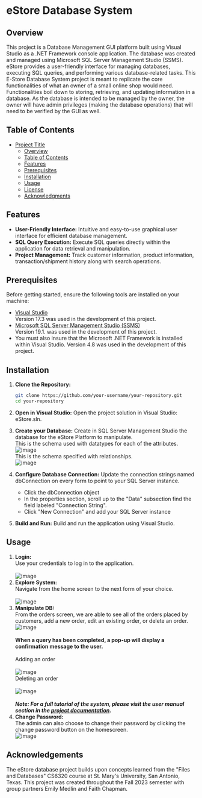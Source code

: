# eStore Database System

## Overview
This project is a Database Management GUI platform built using Visual Studio as a .NET Framework console application. 
The database was created and managed using Microsoft SQL Server Management Studio (SSMS). 
eStore provides a user-friendly interface for managing databases, executing SQL queries, and performing various database-related tasks.
This E-Store Database System project is meant to replicate the core functionalities of what an owner of a small online shop would need. 
Functionalities boil down to storing, retrieving, and updating information in a database. 
As the database is intended to be managed by the owner, the owner will have admin privileges (making the database operations) that will need to be verified by the GUI as well.

 ## Table of Contents

- [Project Title](#eStore-Database-System)
  - [Overview](#overview)
  - [Table of Contents](#table-of-contents)
  - [Features](#features)
  - [Prerequisites](#prerequisites)
  - [Installation](#installation)
  - [Usage](#usage)
  - [License](#license)
  - [Acknowledgments](#acknowledgments)

## Features

- **User-Friendly Interface:** Intuitive and easy-to-use graphical user interface for efficient database management.
- **SQL Query Execution:** Execute SQL queries directly within the application for data retrieval and manipulation.
- **Project Management:** Track customer information, product information, transaction/shipment history along with search operations.

## Prerequisites

Before getting started, ensure the following tools are installed on your machine:

- [Visual Studio](https://visualstudio.microsoft.com/downloads/) <br> Version 17.3 was used in the development of this project.
- [Microsoft SQL Server Management Studio (SSMS)](https://docs.microsoft.com/en-us/sql/ssms/download-sql-server-management-studio-ssms) <br> Version 19.1. was used in the development of this project.
- You must also insure that the Microsoft .NET Framework is installed within Visual Studio. Version 4.8 was used in the development of this project. 

## Installation

1. **Clone the Repository:**
   ```bash
   git clone https://github.com/your-username/your-repository.git
   cd your-repository

2. **Open in Visual Studio:**
   Open the project solution in Visual Studio: eStore.sln.

3. **Create your Database:**
   Create in SQL Server Management Studio the database for the eStore Platform to manipulate. <br> This is the schema used with datatypes for each of the attributes. <br>
   ![image](https://github.com/junie75/eStoreDatabaseSystem/blob/master/Images/dbSchema.png) <br> This is the schema specified with relationships. <br>
   ![image](https://github.com/junie75/eStoreDatabaseSystem/blob/master/Images/dbSchemaRelationships.png)

4. **Configure Database Connection:**
   Update the connection strings named dbConnection on every form to point to your SQL Server instance.
   - Click the dbConnection object
   - In the properties section, scroll up to the "Data" subsection find the field labeled "Connection String".
   - Click "New Connection" and add your SQL Server instance
   
6. **Build and Run:**
   Build and run the application using Visual Studio.


## Usage

1. **Login:** <br> Use your credentials to log in to the application. <br><br> ![image](https://github.com/junie75/eStoreDatabaseSystem/blob/master/Images/login.png)
2. **Explore System:** <br> Navigate from the home screen to the next form of your choice. <br><br> ![image](https://github.com/junie75/eStoreDatabaseSystem/blob/master/Images/homeScreen.png)
3. **Manipulate DB:** <br> From the orders screen, we are able to see all of the orders placed by customers, add a new order, edit an existing order, or delete an order. <br> ![image](https://github.com/junie75/eStoreDatabaseSystem/blob/master/Images/ordersScreen.png) <br><br> **When a query has been completed, a pop-up will display a confirmation message to the user.** <br><br>
 Adding an order <br><br> ![image](https://github.com/junie75/eStoreDatabaseSystem/blob/master/Images/orderAdded.png) <br> Deleting an order <br><br> ![image](https://github.com/junie75/eStoreDatabaseSystem/blob/master/Images/orderDeleted.png) <br><br> ***Note: For a full tutorial of the system, please visit the user manual section in the [project
documentation](https://github.com/junie75/eStoreDatabaseSystem/blob/master/Documentation/eStoreProjectDocumentation.pdf).***
5. **Change Password:** <br> The admin can also choose to change their password by clicking the change password button on the homescreen. <br> ![image](https://github.com/junie75/eStoreDatabaseSystem/blob/master/Images/changePW.png)

## Acknowledgements

The eStore database project builds upon concepts learned from the "Files and Databases" CS6320 course at St. Mary's University, San Antonio, Texas.
This project was created throughout the Fall 2023 semester with group partners Emily Medlin and Faith Chapman.





